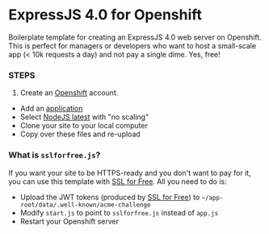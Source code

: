 # ExpressJS 4.0 for Openshift

Boilerplate template for creating an ExpressJS 4.0 web server on Openshift. This is perfect for managers or developers who want to host a small-scale app (< 10k requests a day) and not pay a single dime.  Yes, free!

### STEPS

1. Create an [Openshift](http://openshift.com) account.
-  Add an [application](https://openshift.redhat.com/app/console/application_types)
-  Select [NodeJS latest](https://openshift.redhat.com/app/console/application_type/quickstart!243) with "no scaling"
-  Clone your site to your local computer
-  Copy over these files and re-upload


### What is ```sslforfree.js```?

If you want your site to be HTTPS-ready and you don't want to pay for it, you can use this template with [SSL for Free](https://www.sslforfree.com/). All you need to do is:


- Upload the JWT tokens (produced by [SSL for Free](https://www.sslforfree.com/)) to ```~/app-root/data/.well-known/acme-challenge```
- Modify ```start.js``` to point to ``sslforfree.js`` instead of ```app.js```
- Restart your Openshift server



